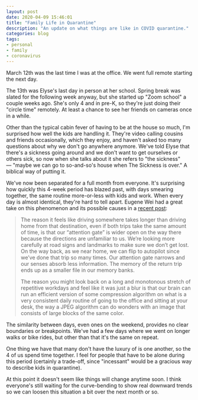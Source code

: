 ```yaml
---
layout: post
date: 2020-04-09 15:46:01
title: "Family Life in Quarantine"
description: "An update on what things are like in COVID quarantine."
categories: blog
tags:
- personal
- family
- coronavirus
---
```


March 12th was the last time I was at the office. We went full remote starting the next day.

The 13th was Elyse's last day in person at her school. Spring break was slated for the following week anyway, but she started up "Zoom school" a couple weeks ago. She's only 4 and in pre-K, so they're just doing their "circle time" remotely. At least a chance to see her friends on cameras once in a while.

Other than the typical cabin fever of having to be at the house so much, I'm surprised how well the kids are handling it. They're video calling cousins and friends occasionally, which they enjoy, and haven't asked too many questions about why we don't go anywhere anymore. We've told Elyse that there's a sickness going around and we don't want to get ourselves or others sick, so now when she talks about it she refers to "the sickness" — "maybe we can go to so-and-so's house when The Sickness is over." A biblical way of putting it.

We've now been separated for a full month from everyone. It's surprising how quickly this 4-week period has blazed past, with days smearing together, the same routine more-or-less with kids and work. When every day is almost identical, they're hard to tell apart. Eugene Wei had a great take on this phenomenon and its possible causes in a [recent post](https://eugenewei.substack.com/p/remains-of-the-day-issue-06 "The Remains of the Day: Issue 06"):

> The reason it feels like driving somewhere takes longer than driving home from that destination, even if both trips take the same amount of time, is that our “attention gate” is wider open on the way there because the directions are unfamiliar to us. We’re looking more carefully at road signs and landmarks to make sure we don’t get lost. On the way back, as we near home, we can flip to autopilot since we’ve done that trip so many times. Our attention gate narrows and our senses absorb less information. The memory of the return trip ends up as a smaller file in our memory banks.
>
> The reason you might look back on a long and monotonous stretch of repetitive workdays and feel like it was just a blur is that our brain can run an efficient version of some compression algorithm on what is a very consistent daily routine of going to the office and sitting at your desk, the way a JPEG algorithm can do wonders with an image that consists of large blocks of the same color.

The similarity between days, even ones on the weekend, provides no clear boundaries or breakpoints. We've had a few days where we went on longer walks or bike rides, but other than that it's the same on repeat.

One thing we have that many don't have the luxury of is one another, so the 4 of us spend time together. I feel for people that have to be alone during this period (certainly a trade-off, since "incessant" would be a gracious way to describe kids in quarantine).

At this point it doesn't seem like things will change anytime soon. I think everyone's still waiting for the curve-bending to show real downward trends so we can loosen this situation a bit over the next month or so.
